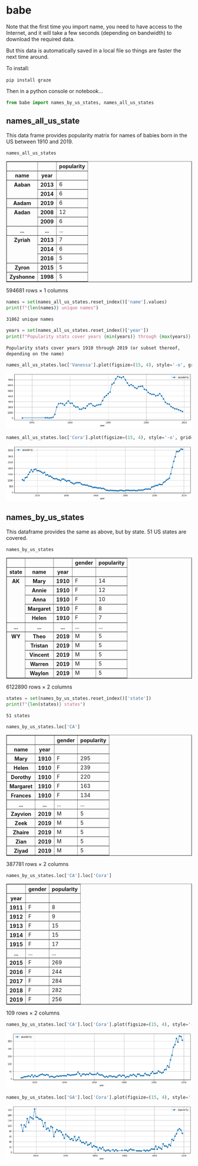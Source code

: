 
# babe

Note that the first time you import name, you need to have access to the Internet, and it will take a few seconds (depending on bandwidth) to download the required data.

But this data is automatically saved in a local file so things are faster the next time around.

To install:

```pip install graze```

Then in a python console or notebook...

```python
from babe import names_by_us_states, names_all_us_states
```

## names_all_us_state

This data frame provides popularity matrix for names of babies born in the US between 1910 and 2019.


```python
names_all_us_states
```




<div>
<table border="1" class="dataframe">
  <thead>
    <tr style="text-align: right;">
      <th></th>
      <th></th>
      <th>popularity</th>
    </tr>
    <tr>
      <th>name</th>
      <th>year</th>
      <th></th>
    </tr>
  </thead>
  <tbody>
    <tr>
      <th rowspan="2" valign="top">Aaban</th>
      <th>2013</th>
      <td>6</td>
    </tr>
    <tr>
      <th>2014</th>
      <td>6</td>
    </tr>
    <tr>
      <th>Aadam</th>
      <th>2019</th>
      <td>6</td>
    </tr>
    <tr>
      <th rowspan="2" valign="top">Aadan</th>
      <th>2008</th>
      <td>12</td>
    </tr>
    <tr>
      <th>2009</th>
      <td>6</td>
    </tr>
    <tr>
      <th>...</th>
      <th>...</th>
      <td>...</td>
    </tr>
    <tr>
      <th rowspan="3" valign="top">Zyriah</th>
      <th>2013</th>
      <td>7</td>
    </tr>
    <tr>
      <th>2014</th>
      <td>6</td>
    </tr>
    <tr>
      <th>2016</th>
      <td>5</td>
    </tr>
    <tr>
      <th>Zyron</th>
      <th>2015</th>
      <td>5</td>
    </tr>
    <tr>
      <th>Zyshonne</th>
      <th>1998</th>
      <td>5</td>
    </tr>
  </tbody>
</table>
<p>594681 rows × 1 columns</p>
</div>




```python
names = set(names_all_us_states.reset_index()['name'].values)
print(f"{len(names)} unique names")
```

    31862 unique names



```python
years = set(names_all_us_states.reset_index()['year'])
print(f"Popularity stats cover years {min(years)} through {max(years)} (or subset thereof, depending on the name)")
```

    Popularity stats cover years 1910 through 2019 (or subset thereof, depending on the name)



```python
names_all_us_states.loc['Vanessa'].plot(figsize=(15, 4), style='-o', grid=True)
```






    
![png](img/output_10_1.png)
    



```python
names_all_us_states.loc['Cora'].plot(figsize=(15, 4), style='-o', grid=True)
```




    
![png](img/output_11_1.png)
    


## names_by_us_states

This dataframe provides the same as above, but by state. 51 US states are covered.


```python
names_by_us_states
```




<div>
<table border="1" class="dataframe">
  <thead>
    <tr style="text-align: right;">
      <th></th>
      <th></th>
      <th></th>
      <th>gender</th>
      <th>popularity</th>
    </tr>
    <tr>
      <th>state</th>
      <th>name</th>
      <th>year</th>
      <th></th>
      <th></th>
    </tr>
  </thead>
  <tbody>
    <tr>
      <th rowspan="5" valign="top">AK</th>
      <th>Mary</th>
      <th>1910</th>
      <td>F</td>
      <td>14</td>
    </tr>
    <tr>
      <th>Annie</th>
      <th>1910</th>
      <td>F</td>
      <td>12</td>
    </tr>
    <tr>
      <th>Anna</th>
      <th>1910</th>
      <td>F</td>
      <td>10</td>
    </tr>
    <tr>
      <th>Margaret</th>
      <th>1910</th>
      <td>F</td>
      <td>8</td>
    </tr>
    <tr>
      <th>Helen</th>
      <th>1910</th>
      <td>F</td>
      <td>7</td>
    </tr>
    <tr>
      <th>...</th>
      <th>...</th>
      <th>...</th>
      <td>...</td>
      <td>...</td>
    </tr>
    <tr>
      <th rowspan="5" valign="top">WY</th>
      <th>Theo</th>
      <th>2019</th>
      <td>M</td>
      <td>5</td>
    </tr>
    <tr>
      <th>Tristan</th>
      <th>2019</th>
      <td>M</td>
      <td>5</td>
    </tr>
    <tr>
      <th>Vincent</th>
      <th>2019</th>
      <td>M</td>
      <td>5</td>
    </tr>
    <tr>
      <th>Warren</th>
      <th>2019</th>
      <td>M</td>
      <td>5</td>
    </tr>
    <tr>
      <th>Waylon</th>
      <th>2019</th>
      <td>M</td>
      <td>5</td>
    </tr>
  </tbody>
</table>
<p>6122890 rows × 2 columns</p>
</div>




```python
states = set(names_by_us_states.reset_index()['state'])
print(f"{len(states)} states")
```

    51 states



```python
names_by_us_states.loc['CA']
```




<div>
<table border="1" class="dataframe">
  <thead>
    <tr style="text-align: right;">
      <th></th>
      <th></th>
      <th>gender</th>
      <th>popularity</th>
    </tr>
    <tr>
      <th>name</th>
      <th>year</th>
      <th></th>
      <th></th>
    </tr>
  </thead>
  <tbody>
    <tr>
      <th>Mary</th>
      <th>1910</th>
      <td>F</td>
      <td>295</td>
    </tr>
    <tr>
      <th>Helen</th>
      <th>1910</th>
      <td>F</td>
      <td>239</td>
    </tr>
    <tr>
      <th>Dorothy</th>
      <th>1910</th>
      <td>F</td>
      <td>220</td>
    </tr>
    <tr>
      <th>Margaret</th>
      <th>1910</th>
      <td>F</td>
      <td>163</td>
    </tr>
    <tr>
      <th>Frances</th>
      <th>1910</th>
      <td>F</td>
      <td>134</td>
    </tr>
    <tr>
      <th>...</th>
      <th>...</th>
      <td>...</td>
      <td>...</td>
    </tr>
    <tr>
      <th>Zayvion</th>
      <th>2019</th>
      <td>M</td>
      <td>5</td>
    </tr>
    <tr>
      <th>Zeek</th>
      <th>2019</th>
      <td>M</td>
      <td>5</td>
    </tr>
    <tr>
      <th>Zhaire</th>
      <th>2019</th>
      <td>M</td>
      <td>5</td>
    </tr>
    <tr>
      <th>Zian</th>
      <th>2019</th>
      <td>M</td>
      <td>5</td>
    </tr>
    <tr>
      <th>Ziyad</th>
      <th>2019</th>
      <td>M</td>
      <td>5</td>
    </tr>
  </tbody>
</table>
<p>387781 rows × 2 columns</p>
</div>




```python
names_by_us_states.loc['CA'].loc['Cora']
```




<div>
<table border="1" class="dataframe">
  <thead>
    <tr style="text-align: right;">
      <th></th>
      <th>gender</th>
      <th>popularity</th>
    </tr>
    <tr>
      <th>year</th>
      <th></th>
      <th></th>
    </tr>
  </thead>
  <tbody>
    <tr>
      <th>1911</th>
      <td>F</td>
      <td>8</td>
    </tr>
    <tr>
      <th>1912</th>
      <td>F</td>
      <td>9</td>
    </tr>
    <tr>
      <th>1913</th>
      <td>F</td>
      <td>15</td>
    </tr>
    <tr>
      <th>1914</th>
      <td>F</td>
      <td>15</td>
    </tr>
    <tr>
      <th>1915</th>
      <td>F</td>
      <td>17</td>
    </tr>
    <tr>
      <th>...</th>
      <td>...</td>
      <td>...</td>
    </tr>
    <tr>
      <th>2015</th>
      <td>F</td>
      <td>269</td>
    </tr>
    <tr>
      <th>2016</th>
      <td>F</td>
      <td>244</td>
    </tr>
    <tr>
      <th>2017</th>
      <td>F</td>
      <td>284</td>
    </tr>
    <tr>
      <th>2018</th>
      <td>F</td>
      <td>282</td>
    </tr>
    <tr>
      <th>2019</th>
      <td>F</td>
      <td>256</td>
    </tr>
  </tbody>
</table>
<p>109 rows × 2 columns</p>
</div>




```python
names_by_us_states.loc['CA'].loc['Cora'].plot(figsize=(15, 4), style='-o', grid=True)
```






    
![png](img/output_18_1.png)
    



```python
names_by_us_states.loc['GA'].loc['Cora'].plot(figsize=(15, 4), style='-o', grid=True)
```





    
![png](img/output_19_1.png)
    

